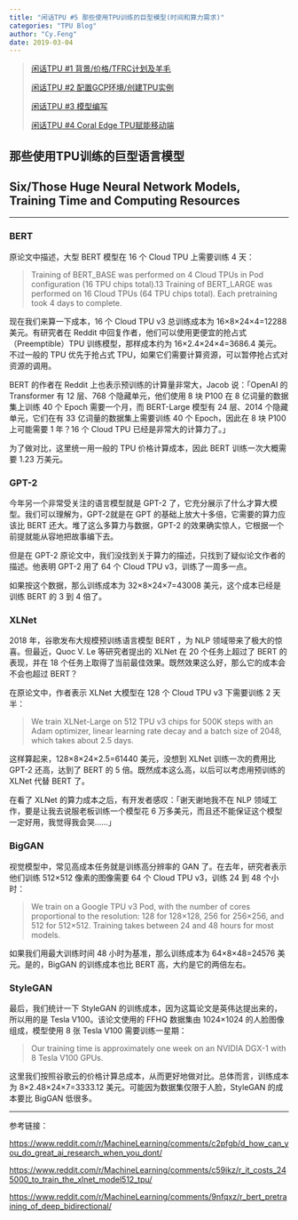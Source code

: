 ```yaml
---
title: "闲话TPU #5 那些使用TPU训练的巨型模型(时间和算力需求)"
categories: "TPU Blog"
author: "Cy.Feng"
date: 2019-03-04
---
```


> [闲话TPU #1 背景/价格/TFRC计划及羊毛](http://cyfeng.science/tpu/blog/2019/03/07/chat-about-tpu-1.html)
>
> [闲话TPU #2 配置GCP环境/创建TPU实例](http://cyfeng.science/tpu/blog/2019/03/06/chat-about-tpu-2.html)
>
> [闲话TPU #3 模型编写](http://cyfeng.science/tpu/blog/2019/03/05/chat-about-tpu-3.html)
>
> [闲话TPU #4 Coral Edge TPU赋能移动端](http://cyfeng.science/tpu/blog/2019/03/04/chat-about-tpu-4.html)

## 那些使用TPU训练的巨型语言模型

## Six/Those Huge Neural Network Models, Training Time and Computing Resources

---

### BERT

原论文中描述，大型 BERT 模型在 16 个 Cloud TPU 上需要训练 4 天：

> Training of BERT_BASE was performed on 4 Cloud TPUs in Pod configuration (16 TPU chips total).13 Training of BERT_LARGE was performed on 16 Cloud TPUs (64 TPU chips total). Each pretraining took 4 days to complete.

现在我们来算一下成本，16 个 Cloud TPU v3 总训练成本为 16×8×24×4=12288 美元。有研究者在 Reddit 中回复作者，他们可以使用更便宜的抢占式（Preemptible）TPU 训练模型，那样成本约为 16×2.4×24×4=3686.4 美元。不过一般的 TPU 优先于抢占式 TPU，如果它们需要计算资源，可以暂停抢占式对资源的调用。

BERT 的作者在 Reddit 上也表示预训练的计算量非常大，Jacob 说：「OpenAI 的 Transformer 有 12 层、768 个隐藏单元，他们使用 8 块 P100 在 8 亿词量的数据集上训练 40 个 Epoch 需要一个月，而 BERT-Large 模型有 24 层、2014 个隐藏单元，它们在有 33 亿词量的数据集上需要训练 40 个 Epoch，因此在 8 块 P100 上可能需要 1 年？16 个 Cloud TPU 已经是非常大的计算力了。」

为了做对比，这里统一用一般的 TPU 价格计算成本，因此 BERT 训练一次大概需要 1.23 万美元。

### GPT-2

今年另一个非常受关注的语言模型就是 GPT-2 了，它充分展示了什么才算大模型。我们可以理解为，GPT-2就是在 GPT 的基础上放大十多倍，它需要的算力应该比 BERT 还大。堆了这么多算力与数据，GPT-2 的效果确实惊人，它根据一个前提就能从容地把故事编下去。

但是在 GPT-2 原论文中，我们没找到关于算力的描述，只找到了疑似论文作者的描述。他表明 GPT-2 用了 64 个 Cloud TPU v3，训练了一周多一点。

如果按这个数据，那么训练成本为 32×8×24×7=43008 美元，这个成本已经是训练 BERT 的 3 到 4 倍了。

### XLNet

2018 年，谷歌发布大规模预训练语言模型 BERT ，为 NLP 领域带来了极大的惊喜。但最近，Quoc V. Le 等研究者提出的 XLNet 在 20 个任务上超过了 BERT 的表现，并在 18 个任务上取得了当前最佳效果。既然效果这么好，那么它的成本会不会也超过 BERT？

在原论文中，作者表示 XLNet 大模型在 128 个 Cloud TPU v3 下需要训练 2 天半：

> We train XLNet-Large on 512 TPU v3 chips for 500K steps with an Adam optimizer, linear learning rate decay and a batch size of 2048, which takes about 2.5 days. 

这样算起来，128×8×24×2.5=61440 美元，没想到 XLNet 训练一次的费用比 GPT-2 还高，达到了 BERT 的 5 倍。既然成本这么高，以后可以考虑用预训练的 XLNet 代替 BERT 了。

在看了 XLNet 的算力成本之后，有开发者感叹：「谢天谢地我不在 NLP 领域工作，要是让我去说服老板训练一个模型花 6 万多美元，而且还不能保证这个模型一定好用，我觉得我会哭……」

### BigGAN

视觉模型中，常见高成本任务就是训练高分辨率的 GAN 了。在去年，研究者表示他们训练 512×512 像素的图像需要 64 个 Cloud TPU v3，训练 24 到 48 个小时：

> We train on a Google TPU v3 Pod, with the number of cores proportional to the resolution: 128 for 128×128, 256 for 256×256, and 512 for 512×512. Training takes between 24 and 48 hours for most models.

如果我们用最大训练时间 48 小时为基准，那么训练成本为 64×8×48=24576 美元。是的，BigGAN 的训练成本也比 BERT 高，大约是它的两倍左右。

### StyleGAN

最后，我们统计一下 StyleGAN 的训练成本，因为这篇论文是英伟达提出来的，所以用的是 Tesla V100。该论文使用的 FFHQ 数据集由 1024×1024 的人脸图像组成，模型使用 8 张 Tesla V100 需要训练一星期：

> Our training time is approximately one week on an NVIDIA DGX-1 with 8 Tesla V100 GPUs.

这里我们按照谷歌云的价格计算总成本，从而更好地做对比。总体而言，训练成本为 8×2.48×24×7=3333.12 美元。可能因为数据集仅限于人脸，StyleGAN 的成本要比 BigGAN 低很多。

---

参考链接：

https://www.reddit.com/r/MachineLearning/comments/c2pfgb/d_how_can_you_do_great_ai_research_when_you_dont/

https://www.reddit.com/r/MachineLearning/comments/c59ikz/r_it_costs_245000_to_train_the_xlnet_model512_tpu/

https://www.reddit.com/r/MachineLearning/comments/9nfqxz/r_bert_pretraining_of_deep_bidirectional/